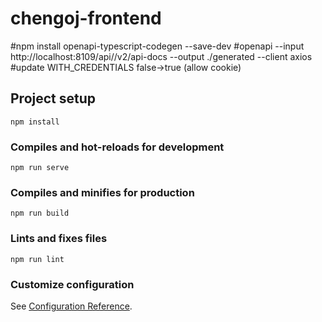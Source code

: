 # chengoj-frontend
#npm install openapi-typescript-codegen --save-dev
#openapi --input http://localhost:8109/api//v2/api-docs --output ./generated --client axios
#update WITH_CREDENTIALS false->true  (allow cookie)
## Project setup
```
npm install
```

### Compiles and hot-reloads for development
```
npm run serve
```

### Compiles and minifies for production
```
npm run build
```

### Lints and fixes files
```
npm run lint
```

### Customize configuration
See [Configuration Reference](https://cli.vuejs.org/config/).
